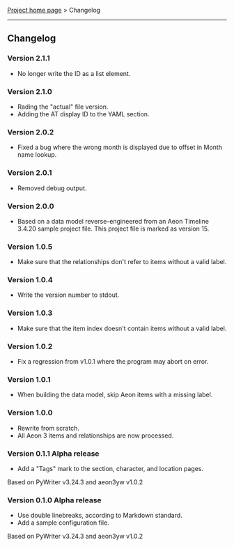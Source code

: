 [Project home page](index) > Changelog

------------------------------------------------------------------------

## Changelog

### Version 2.1.1

- No longer write the ID as a list element.

### Version 2.1.0

- Rading the "actual" file version.
- Adding the AT display ID to the YAML section.

### Version 2.0.2

- Fixed a bug where the wrong month is displayed due to offset in Month name lookup. 

### Version 2.0.1

- Removed debug output.

### Version 2.0.0

- Based on a data model reverse-engineered from an Aeon Timeline 3.4.20 
  sample project file. This project file is marked as version 15. 

### Version 1.0.5

- Make sure that the relationships don't refer to items without a valid label.

### Version 1.0.4

- Write the version number to stdout. 

### Version 1.0.3

- Make sure that the item index doesn't contain items without a valid label.

### Version 1.0.2

- Fix a regression from v1.0.1 where the program may abort on error.

### Version 1.0.1

- When building the data model, skip Aeon items with a missing label. 

### Version 1.0.0

- Rewrite from scratch.
- All Aeon 3 items and relationships are now processed.

### Version 0.1.1 Alpha release

- Add a "Tags" mark to the section, character, and location pages. 

Based on PyWriter v3.24.3 and aeon3yw v1.0.2

### Version 0.1.0 Alpha release

- Use double linebreaks, according to Markdown standard.
- Add a sample configuration file.

Based on PyWriter v3.24.3 and aeon3yw v1.0.2

